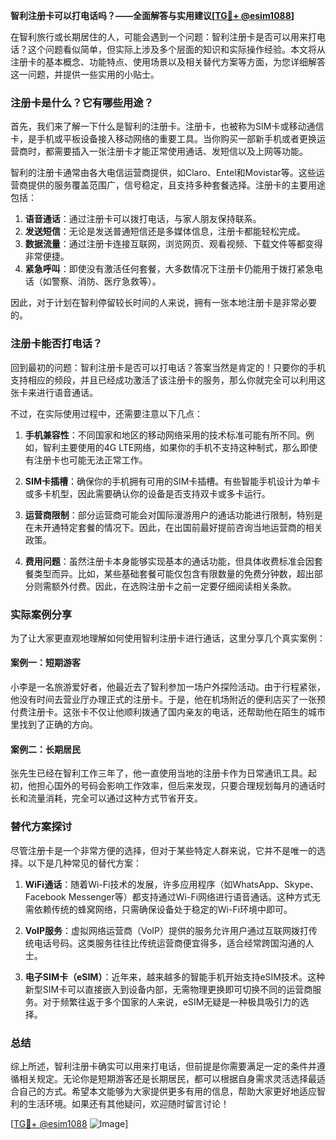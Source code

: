 **智利注册卡可以打电话吗？——全面解答与实用建议[[TG💪+ @esim1088](https://t.me/s/esim1088)]**

在智利旅行或长期居住的人，可能会遇到一个问题：智利注册卡是否可以用来打电话？这个问题看似简单，但实际上涉及多个层面的知识和实际操作经验。本文将从注册卡的基本概念、功能特点、使用场景以及相关替代方案等方面，为您详细解答这一问题，并提供一些实用的小贴士。

### 注册卡是什么？它有哪些用途？

首先，我们来了解一下什么是智利的注册卡。注册卡，也被称为SIM卡或移动通信卡，是手机或平板设备接入移动网络的重要工具。当你购买一部新手机或者更换运营商时，都需要插入一张注册卡才能正常使用通话、发短信以及上网等功能。

智利的注册卡通常由各大电信运营商提供，如Claro、Entel和Movistar等。这些运营商提供的服务覆盖范围广，信号稳定，且支持多种套餐选择。注册卡的主要用途包括：

1. **语音通话**：通过注册卡可以拨打电话，与家人朋友保持联系。
2. **发送短信**：无论是发送普通短信还是多媒体信息，注册卡都能轻松完成。
3. **数据流量**：通过注册卡连接互联网，浏览网页、观看视频、下载文件等都变得非常便捷。
4. **紧急呼叫**：即使没有激活任何套餐，大多数情况下注册卡仍能用于拨打紧急电话（如警察、消防、医疗急救等）。

因此，对于计划在智利停留较长时间的人来说，拥有一张本地注册卡是非常必要的。

### 注册卡能否打电话？

回到最初的问题：智利注册卡是否可以打电话？答案当然是肯定的！只要你的手机支持相应的频段，并且已经成功激活了该注册卡的服务，那么你就完全可以利用这张卡来进行语音通话。

不过，在实际使用过程中，还需要注意以下几点：

1. **手机兼容性**：不同国家和地区的移动网络采用的技术标准可能有所不同。例如，智利主要使用的4G LTE网络，如果你的手机不支持这种制式，那么即使有注册卡也可能无法正常工作。
   
2. **SIM卡插槽**：确保你的手机拥有可用的SIM卡插槽。有些智能手机设计为单卡或多卡机型，因此需要确认你的设备是否支持双卡或多卡运行。

3. **运营商限制**：部分运营商可能会对国际漫游用户的通话功能进行限制，特别是在未开通特定套餐的情况下。因此，在出国前最好提前咨询当地运营商的相关政策。

4. **费用问题**：虽然注册卡本身能够实现基本的通话功能，但具体收费标准会因套餐类型而异。比如，某些基础套餐可能仅包含有限数量的免费分钟数，超出部分则需额外付费。因此，在选购注册卡之前一定要仔细阅读相关条款。

### 实际案例分享

为了让大家更直观地理解如何使用智利注册卡进行通话，这里分享几个真实案例：

#### 案例一：短期游客
小李是一名旅游爱好者，他最近去了智利参加一场户外探险活动。由于行程紧张，他没有时间去营业厅办理正式的注册卡。于是，他在机场附近的便利店买了一张预付费注册卡。这张卡不仅让他顺利拨通了国内亲友的电话，还帮助他在陌生的城市里找到了正确的方向。

#### 案例二：长期居民
张先生已经在智利工作三年了，他一直使用当地的注册卡作为日常通讯工具。起初，他担心国外的号码会影响工作效率，但后来发现，只要合理规划每月的通话时长和流量消耗，完全可以通过这种方式节省开支。

### 替代方案探讨

尽管注册卡是一个非常方便的选择，但对于某些特定人群来说，它并不是唯一的选择。以下是几种常见的替代方案：

1. **WiFi通话**：随着Wi-Fi技术的发展，许多应用程序（如WhatsApp、Skype、Facebook Messenger等）都支持通过Wi-Fi网络进行语音通话。这种方式无需依赖传统的蜂窝网络，只需确保设备处于稳定的Wi-Fi环境中即可。

2. **VoIP服务**：虚拟网络运营商（VoIP）提供的服务允许用户通过互联网拨打传统电话号码。这类服务往往比传统运营商便宜得多，适合经常跨国沟通的人士。

3. **电子SIM卡（eSIM）**：近年来，越来越多的智能手机开始支持eSIM技术。这种新型SIM卡可以直接嵌入到设备内部，无需物理更换即可切换不同的运营商服务。对于频繁往返于多个国家的人来说，eSIM无疑是一种极具吸引力的选择。

### 总结

综上所述，智利注册卡确实可以用来打电话，但前提是你需要满足一定的条件并遵循相关规定。无论你是短期游客还是长期居民，都可以根据自身需求灵活选择最适合自己的方式。希望本文能够为大家提供更多有用的信息，帮助大家更好地适应智利的生活环境。如果还有其他疑问，欢迎随时留言讨论！

[[TG💪+ @esim1088](https://t.me/s/esim1088) ![Image](https://i.postimg.cc/4NQfJmqS/Snipaste-2025-05-13-00-14-12.png)]
